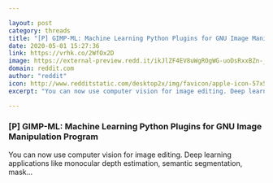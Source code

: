 ```yaml
---

layout: post
category: threads
title: "[P] GIMP-ML: Machine Learning Python Plugins for GNU Image Manipulation Program"
date: 2020-05-01 15:27:36
link: https://vrhk.co/2WfOx2D
image: https://external-preview.redd.it/ikJlZF4EV8uWgROgWG-uoDsRxxBZn-_7jjT0cJqrlCE.jpg?width=480&height=251.308900524&auto=webp&crop=480:251.308900524,smart&s=09dee64e9497691196238ee6ae6a9190b4700e3e
domain: reddit.com
author: "reddit"
icon: http://www.redditstatic.com/desktop2x/img/favicon/apple-icon-57x57.png
excerpt: "You can now use computer vision for image editing. Deep learning applications like monocular depth estimation, semantic segmentation, mask..."

---
```


### [P] GIMP-ML: Machine Learning Python Plugins for GNU Image Manipulation Program

You can now use computer vision for image editing. Deep learning applications like monocular depth estimation, semantic segmentation, mask...